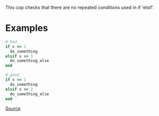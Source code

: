 
This cop checks that there are no repeated conditions used in if 'elsif'.

# Examples

```ruby
# bad
if x == 1
  do_something
elsif x == 1
  do_something_else
end

# good
if x == 1
  do_something
elsif x == 2
  do_something_else
end
```

[Source](http://www.rubydoc.info/gems/rubocop/RuboCop/Cop/Lint/DuplicateElsifCondition)